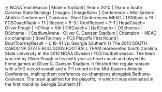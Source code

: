 {{ NCAATeamSeason | Mode = football | Year = 2010 | Team = South Carolina State Bulldogs | Image= | ImageSize= | Conference = Mid-Eastern Athletic Conference | Division= | ShortConference= MEAC | TSNRank = 16 | FCSCoachRank = 17 | Record = 9–3 | ConfRecord = 7–1 | HeadCoach= Oliver Pough | HCYear = 9th | OffCoach= | DefCoach= | OScheme= | DScheme= | StadiumArena= Oliver C. Dawson Stadium | Champion = MEAC co-champion | BowlTourney = FCS Playoffs First Round | BowlTourneyResult = L 16–41 vs. Georgia Southern }} The 2010 SOUTH CAROLINA STATE BULLDOGS FOOTBALL TEAM represented South Carolina State University in the 2010 NCAA Division I FCS football season. The team was led by Oliver Pough in his ninth year as head coach and played its home games at Oliver C. Dawson Stadium. It finished the regular season with a 9–2 record overall and a 7–1 record in the Mid-Eastern Athletic Conference, making them conference co-champions alongside Bethune–Cookman. The team qualified for the playoffs, in which it was eliminated in the first round by Georgia Southern.[1]

